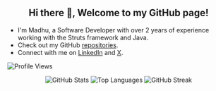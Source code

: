 <h2 align="center">Hi there 👋, Welcome to my GitHub page!</h2>

<ul>
  <li>I'm Madhu, a Software Developer with over 2 years of experience working with the Struts framework and Java.</li>
  <li>Check out my GitHub
    <a href="https://github.com/madhu-aala/repos"> repositories</a>.
  </li>
  <li>Connect with me on 
    <a href="https://www.linkedin.com/in/madhu-aala/">LinkedIn</a> and 
    <a href="https://x.com/imMadhuA">X</a>.
  </li>
</ul>

<!-- Profile Views -->
<p>
  <img src="https://komarev.com/ghpvc/?username=madhu-aala&color=brightgreen" alt="Profile Views" />
</p>

<!-- GitHub Stats -->
<p align="center">
  <img src="https://github-readme-stats.vercel.app/api?username=madhu-aala&show_icons=true&locale=en" alt="GitHub Stats" />
  <img src="https://github-readme-stats.vercel.app/api/top-langs/?username=madhu-aala&layout=compact&hide_border=true&langs_count=10&show_icons=true&theme=transparent" alt="Top Languages" />
  <img src="https://github-readme-streak-stats.herokuapp.com/?user=madhu-aala&theme=default&hide_border=true" alt="GitHub Streak" />
</p>
